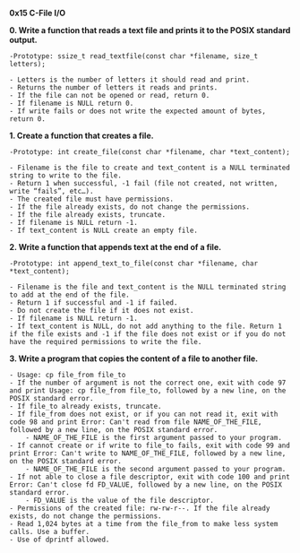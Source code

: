 **0x15 C-File I/O**


**0. Write a function that reads a text file and prints it to the POSIX standard output.**

	-Prototype: ssize_t read_textfile(const char *filename, size_t letters);

	- Letters is the number of letters it should read and print.
	- Returns the number of letters it reads and prints.
	- If the file can not be opened or read, return 0.
	- If filename is NULL return 0.
	- If write fails or does not write the expected amount of bytes, return 0.

**1. Create a function that creates a file.**

	-Prototype: int create_file(const char *filename, char *text_content);

	- Filename is the file to create and text_content is a NULL terminated string to write to the file.
	- Return 1 when successful, -1 fail (file not created, not written, write “fails”, etc…).
	- The created file must have permissions.
	- If the file already exists, do not change the permissions.
	- If the file already exists, truncate.
	- If filename is NULL return -1.
	- If text_content is NULL create an empty file.

**2. Write a function that appends text at the end of a file.**

	-Prototype: int append_text_to_file(const char *filename, char *text_content);

	- Filename is the file and text_content is the NULL terminated string to add at the end of the file.
	- Return 1 if successful and -1 if failed.
	- Do not create the file if it does not exist.
	- If filename is NULL return -1.
	- If text_content is NULL, do not add anything to the file. Return 1 if the file exists and -1 if the file does not exist or if you do not have the required permissions to write the file.

**3. Write a program that copies the content of a file to another file.**

	- Usage: cp file_from file_to
	- If the number of argument is not the correct one, exit with code 97 and print Usage: cp file_from file_to, followed by a new line, on the POSIX standard error.
	- If file_to already exists, truncate.
	- If file_from does not exist, or if you can not read it, exit with code 98 and print Error: Can't read from file NAME_OF_THE_FILE, followed by a new line, on the POSIX standard error.
		- NAME_OF_THE_FILE is the first argument passed to your program.
	- If cannot create or if write to file_to fails, exit with code 99 and print Error: Can't write to NAME_OF_THE_FILE, followed by a new line, on the POSIX standard error.
		- NAME_OF_THE_FILE is the second argument passed to your program.
	- If not able to close a file descriptor, exit with code 100 and print Error: Can't close fd FD_VALUE, followed by a new line, on the POSIX standard error.
		- FD_VALUE is the value of the file descriptor.
	- Permissions of the created file: rw-rw-r--. If the file already exists, do not change the permissions.
	- Read 1,024 bytes at a time from the file_from to make less system calls. Use a buffer.
	- Use of dprintf allowed.

